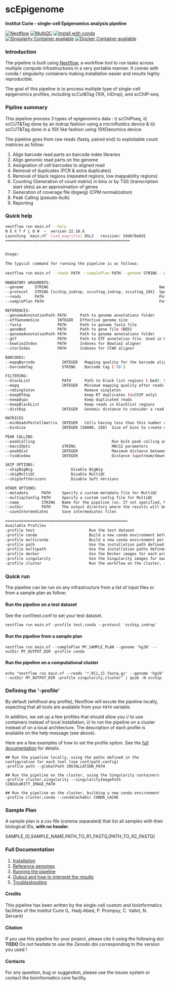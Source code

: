 # scEpigenome

**Institut Curie - single-cell Epigenomics analysis pipeline**

[![Nextflow](https://img.shields.io/badge/nextflow-%E2%89%A520.10.0-brightgreen.svg)](https://www.nextflow.io/)
[![MultiQC](https://img.shields.io/badge/MultiQC-1.22-blue.svg)](https://multiqc.info/)
[![Install with conda](https://img.shields.io/badge/install%20with-conda-brightgreen.svg)](https://conda.anaconda.org/anaconda)
[![Singularity Container available](https://img.shields.io/badge/singularity-available-7E4C74.svg)](https://singularity.lbl.gov/)
[![Docker Container available](https://img.shields.io/badge/docker-available-003399.svg)](https://www.docker.com/)

<!--[![DOI](https://zenodo.org/badge/DOI/10.5281/zenodo.7443721.svg)](https://doi.org/10.5281/zenodo.7443721)-->

### Introduction

The pipeline is built using [Nextflow](https://www.nextflow.io), a workflow tool to run tasks across multiple compute infrastructures in a very portable manner. 
It comes with conda / singularity containers making installation easier and results highly reproducible.

The goal of this pipeline is to process multiple type of single-cell epigenomics profiles, including scCut&Tag (10X, inDrop), and scChIP-seq.

### Pipline summary

This pipeline process 3 types of epigenomics data : i) scChIPseq, ii) scCUT&Tag done by an indrop fashion using a microfluidics device & iii) scCUT&Tag done in a 10X like fashion using 10XGenomics device. 

The pipeline goes from raw reads (fastq, paired end) to exploitable count matrices as follow:

1. Align barcode read parts on barcode index libraries
3. Align genomic read parts on the genome
4. Assignation of cell barcodes to aligned read
5. Removal of duplicates (PCR & extra duplicates)
7. Removal of black regions (repeated regions, low mappability regions)
8. Counting (Generation of count matrix) in bins or by TSS (transcription start sites) as an approximation of genes 
9. Generation of coverage file (bigwig) (CPM normalization)
10. Peak Calling (pseudo-bulk)
11. Reporting

### Quick help

```bash
nextflow run main.nf --help
N E X T F L O W  ~  version 22.10.6
Launching `main.nf` [sad_magritte] DSL2 - revision: 59d670a8d1
=======================================================


Usage:
	
The typical command for running the pipeline is as follows:
	
nextflow run main.nf --reads PATH --samplePlan PATH --genome STRING --protocol STRING
			
MANDATORY ARGUMENTS:
--genome     STRING                                                 Name of the reference genome.
--protocol   STRING [scchip_indrop, sccuttag_indrop, sccuttag_10X]  Specify which protocol to run
--reads      PATH                                                   Path to input data (must be surrounded with quotes)
--samplePlan PATH                                                   Path to sample plan (csv format) with raw reads (if `--reads` is not specified)

REFERENCES:
--genomeAnnotationPath PATH      Path to genome annotations folder
--effGenomeSize        INTEGER   Effective genome size
--fasta                PATH      Path to genome fasta file
--geneBed              PATH      Path to gene file (BED)
--genomeAnnotationPath PATH      Path to genome annotations folder
--gtf                  PATH      Path to GTF annotation file. Used in HOMER peak annotation
--bowtie2Index         PATH      Indexes for Bowtie2 aligner
--starIndex            PATH      Indexes for STAR aligner

BARCODES:
--mapqBarcode            INTEGER   Mapping quality for the barcode alignment (40)
--barcodeTag             STRING    Barcode tag ('XB')

FILTERING:
--blackList              PATH      Path to black list regions (.bed). See the genome.config for details
--mapq                   INTEGER   Minimum mapping quality after reads alignment (20)
--rmSingleton                      Remove singleton
--keepRTdup                        Keep RT duplicates (scChIP only)
--keepDups                         Keep duplicated reads
--keepBlackList                    Keep reads in blacklist regions
--distDup                INTEGER   Genomic distance to consider a read as a window duplicate (for scChIP only)

MATRICES
--minReadsPerCellmatrix  INTEGER   Cells having less than this number are removed from final matrices
--binSize                INTEGER [50000, 250]  Size of bins to create matrices

PEAK CALLING
--peakCalling                                  Run bulk peak calling analysis
--macs2Opts              STRING                MACS2 parameters
--peakDist               INTEGER               Maximum distance between peaks to be merged
--tssWindow              INTEGER               Distance (upstream/downstream) to transcription start point to consider

SKIP OPTIONS:
--skipBigWig                 Disable BigWig
--skipMultiQC                Disable MultiQC
--skipSoftVersions           Disable Soft Versions

OTHER OPTIONS:
--metadata      PATH     Specify a custom metadata file for MultiQC
--multiqcConfig PATH     Specify a custom config file for MultiQC
--name          STRING   Name for the pipeline run. If not specified, Nextflow will automatically generate a random mnemonic
--outDir        PATH     The output directory where the results will be saved
--saveIntermediates      Save intermediates files

======================================================
Available Profiles
-profile test                        Run the test dataset
-profile conda                       Build a new conda environment before running the pipeline. Use `--condaCacheDir` to define the conda cache path
-profile multiconda                  Build a new conda environment per process before running the pipeline. Use `--condaCacheDir` to define the conda cache path
-profile path                        Use the installation path defined for all tools. Use `--globalPath` to define the insallation path
-profile multipath                   Use the installation paths defined for each tool. Use `--globalPath` to define the insallation path
-profile docker                      Use the Docker images for each process
-profile singularity                 Use the Singularity images for each process. Use `--singularityPath` to define the insallation path
-profile cluster                     Run the workflow on the cluster, instead of locally
```


### Quick run

The pipeline can be run on any infrastructure from a list of input files or from a sample plan as follow:

#### Run the pipeline on a test dataset
See the conf/test.conf to set your test dataset.

```
nextflow run main.nf -profile test,conda --protocol 'scchip_indrop' 
```

#### Run the pipeline from a sample plan

```
nextflow run main.nf --samplePlan MY_SAMPLE_PLAN --genome 'hg38' --outDir MY_OUTPUT_DIR -profile conda
```

#### Run the pipeline on a computational cluster

```
echo "nextflow run main.nf --reads '*.R{1,2}.fastq.gz' --genome 'hg19' --outDir MY_OUTPUT_DIR -profile singularity,cluster" | qsub -N scchip
```

### Defining the '-profile'

By default (whithout any profile), Nextflow will excute the pipeline locally, expecting that all tools are available from your `PATH` variable.

In addition, we set up a few profiles that should allow you i/ to use containers instead of local installation, ii/ to run the pipeline on a cluster instead of on a local architecture.
The description of each profile is available on the help message (see above).

Here are a few examples of how to set the profile option. See the [full documentation](docs/profiles.md) for details.

```
## Run the pipeline locally, using the paths defined in the configuration for each tool (see conf/path.config)
-profile path --globalPath INSTALLATION_PATH 

## Run the pipeline on the cluster, using the Singularity containers
-profile cluster,singularity --singularityImagePath SINGULARITY_IMAGE_PATH 

## Run the pipeline on the cluster, building a new conda environment
-profile cluster,conda --condaCacheDir CONDA_CACHE 
```

### Sample Plan

A sample plan is a csv file (comma separated) that list all samples with their biological IDs, **with no header**.


SAMPLE_ID,SAMPLE_NAME,PATH_TO_R1_FASTQ,[PATH_TO_R2_FASTQ]


### Full Documentation

1. [Installation](docs/installation.md)
2. [Reference genomes](docs/referenceGenomes.md)
3. [Running the pipeline](docs/usage.md)
4. [Output and how to interpret the results](docs/output.md)
5. [Troubleshooting](docs/troubleshooting.md)

#### Credits

This pipeline has been written by the single-cell custom and bioinformatics facilities of the Institut Curie (L. Hadj-Abed, P. Prompsy, C. Vallot, N. Servant)

#### Citation

If you use this pipeline for your project, please cite it using the following doi: **TODO**
Do not hesitate to use the Zenodo doi corresponding to the version you used !

#### Contacts

For any question, bug or suggestion, please use the issues system or contact the bioinformatics core facility.
